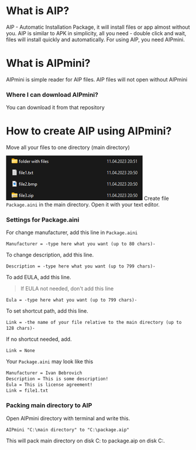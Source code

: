 # What is AIP?
AIP - Automatic Installation Package, it will install files or app almost without you.
AIP is similar to APK in simplicity, all you need - double click and wait, files will install quickly and automatically.
For using AIP, you need AIPmini.

# What is AIPmini?
AIPmini is simple reader for AIP files.
AIP files will not open without AIPmini
### Where I can download AIPmini?
You can download it from that repository

# How to create AIP using AIPmini?
Move all your files to one directory (main directory)

![Your directory may look like this](https://github.com/wfuctalsoft/AIP/blob/images/image.png?raw=true)
Create file `Package.aini` in the main directory.
Open it with your text editor.
### Settings for Package.aini
For change manufacturer, add this line in `Package.aini`
```
Manufacturer = -type here what you want (up to 80 chars)-
```
To change description, add this line.
```
Description = -type here what you want (up to 799 chars)-
```
To add EULA, add this line.
> If EULA not needed, don't add this line
```
Eula = -type here what you want (up to 799 chars)-
```
To set shortcut path, add this line.
```
Link = -the name of your file relative to the main directory (up to 128 chars)-
```
If no shortcut needed, add.
```
Link = None
```
Your `Package.aini` may look like this
```
Manufacturer = Ivan Bebrovich
Description = This is some description!
Eula = This is license agreement!
Link = file1.txt
```
### Packing main directory to AIP
Open AIPmini directory with terminal and write this.
```
AIPmini "C:\main directory" to "C:\package.aip"
```
This will pack main directory on disk C: to package.aip on disk C:.
